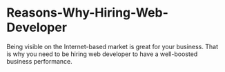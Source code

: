 # Reasons-Why-Hiring-Web-Developer
Being visible on the Internet-based market is great for your business. That is why you need to be hiring web developer to have a well-boosted business performance.
